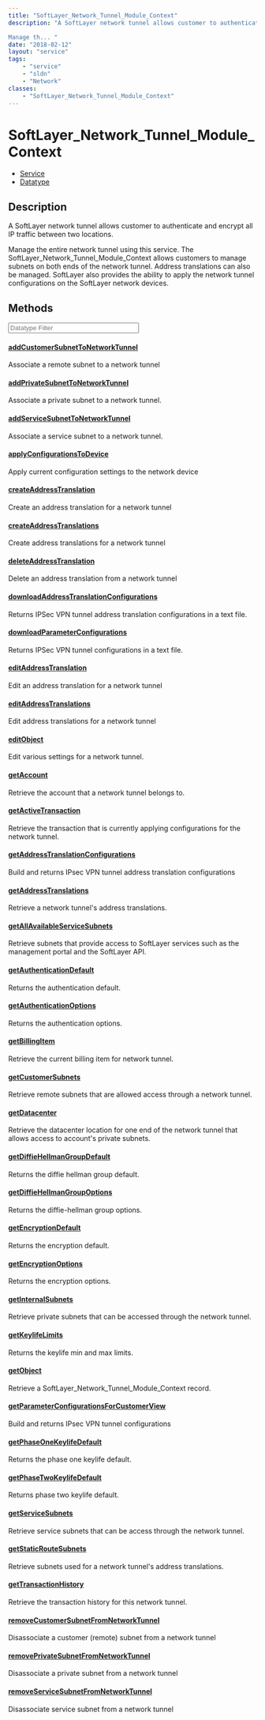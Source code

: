 ```yaml
---
title: "SoftLayer_Network_Tunnel_Module_Context"
description: "A SoftLayer network tunnel allows customer to authenticate and encrypt all IP traffic between two locations. 

Manage th... "
date: "2018-02-12"
layout: "service"
tags:
    - "service"
    - "sldn"
    - "Network"
classes:
    - "SoftLayer_Network_Tunnel_Module_Context"
---
```

# SoftLayer_Network_Tunnel_Module_Context
<div id='service-datatype'>
    <ul id='sldn-reference-tabs'>
    <li id='service'> <a href='/reference/services/SoftLayer_Network_Tunnel_Module_Context' >Service</a></li>    <li id='datatype'> <a href='/reference/datatypes/SoftLayer_Network_Tunnel_Module_Context' >Datatype</a></li>
    </ul>
</div>

## Description
A SoftLayer network tunnel allows customer to authenticate and encrypt all IP traffic between two locations. 

Manage the entire network tunnel using this service.  The SoftLayer_Network_Tunnel_Module_Context allows customers to manage subnets on both ends of the network tunnel.  Address translations can also be managed.  SoftLayer also provides the ability to apply the network tunnel configurations on the SoftLayer network devices. 



        
<div id="properties" class="content service-content">

## Methods

<div class="view-filters">
    <div class="clearfix">
        <div class="search-input-box">
            <input placeholder="Datatype Filter" onkeyup="titleSearch(inputId='edit-combine', divId='method-div', elementClass='method-row')" 
                type="text" id="edit-combine" value="" size="30" maxlength="128" class="form-text">
        </div>
    </div>
</div>

#### [addCustomerSubnetToNetworkTunnel](/reference/services/SoftLayer_Network_Tunnel_Module_Context/addCustomerSubnetToNetworkTunnel)
Associate a remote subnet to a network tunnel

#### [addPrivateSubnetToNetworkTunnel](/reference/services/SoftLayer_Network_Tunnel_Module_Context/addPrivateSubnetToNetworkTunnel)
Associate a private subnet to a network tunnel.

#### [addServiceSubnetToNetworkTunnel](/reference/services/SoftLayer_Network_Tunnel_Module_Context/addServiceSubnetToNetworkTunnel)
Associate a service subnet to a network tunnel.

#### [applyConfigurationsToDevice](/reference/services/SoftLayer_Network_Tunnel_Module_Context/applyConfigurationsToDevice)
Apply current configuration settings to the network device

#### [createAddressTranslation](/reference/services/SoftLayer_Network_Tunnel_Module_Context/createAddressTranslation)
Create an address translation for a network tunnel

#### [createAddressTranslations](/reference/services/SoftLayer_Network_Tunnel_Module_Context/createAddressTranslations)
Create address translations for a network tunnel

#### [deleteAddressTranslation](/reference/services/SoftLayer_Network_Tunnel_Module_Context/deleteAddressTranslation)
Delete an address translation from a network tunnel

#### [downloadAddressTranslationConfigurations](/reference/services/SoftLayer_Network_Tunnel_Module_Context/downloadAddressTranslationConfigurations)
Returns IPSec VPN tunnel address translation configurations in a text file.

#### [downloadParameterConfigurations](/reference/services/SoftLayer_Network_Tunnel_Module_Context/downloadParameterConfigurations)
Returns IPSec VPN tunnel configurations in a text file.

#### [editAddressTranslation](/reference/services/SoftLayer_Network_Tunnel_Module_Context/editAddressTranslation)
Edit an address translation for a network tunnel

#### [editAddressTranslations](/reference/services/SoftLayer_Network_Tunnel_Module_Context/editAddressTranslations)
Edit address translations for a network tunnel

#### [editObject](/reference/services/SoftLayer_Network_Tunnel_Module_Context/editObject)
Edit various settings for a network tunnel.

#### [getAccount](/reference/services/SoftLayer_Network_Tunnel_Module_Context/getAccount)
Retrieve the account that a network tunnel belongs to.

#### [getActiveTransaction](/reference/services/SoftLayer_Network_Tunnel_Module_Context/getActiveTransaction)
Retrieve the transaction that is currently applying configurations for the network tunnel.

#### [getAddressTranslationConfigurations](/reference/services/SoftLayer_Network_Tunnel_Module_Context/getAddressTranslationConfigurations)
Build and returns IPsec VPN  tunnel address translation configurations

#### [getAddressTranslations](/reference/services/SoftLayer_Network_Tunnel_Module_Context/getAddressTranslations)
Retrieve a network tunnel's address translations.

#### [getAllAvailableServiceSubnets](/reference/services/SoftLayer_Network_Tunnel_Module_Context/getAllAvailableServiceSubnets)
Retrieve subnets that provide access to SoftLayer services such as the management portal and the SoftLayer API.

#### [getAuthenticationDefault](/reference/services/SoftLayer_Network_Tunnel_Module_Context/getAuthenticationDefault)
Returns the authentication default.

#### [getAuthenticationOptions](/reference/services/SoftLayer_Network_Tunnel_Module_Context/getAuthenticationOptions)
Returns the authentication options.

#### [getBillingItem](/reference/services/SoftLayer_Network_Tunnel_Module_Context/getBillingItem)
Retrieve the current billing item for network tunnel.

#### [getCustomerSubnets](/reference/services/SoftLayer_Network_Tunnel_Module_Context/getCustomerSubnets)
Retrieve remote subnets that are allowed access through a network tunnel.

#### [getDatacenter](/reference/services/SoftLayer_Network_Tunnel_Module_Context/getDatacenter)
Retrieve the datacenter location for one end of the network tunnel that allows access to account's private subnets.

#### [getDiffieHellmanGroupDefault](/reference/services/SoftLayer_Network_Tunnel_Module_Context/getDiffieHellmanGroupDefault)
Returns the diffie hellman group default.

#### [getDiffieHellmanGroupOptions](/reference/services/SoftLayer_Network_Tunnel_Module_Context/getDiffieHellmanGroupOptions)
Returns the diffie-hellman group options.

#### [getEncryptionDefault](/reference/services/SoftLayer_Network_Tunnel_Module_Context/getEncryptionDefault)
Returns the encryption default.

#### [getEncryptionOptions](/reference/services/SoftLayer_Network_Tunnel_Module_Context/getEncryptionOptions)
Returns the encryption options.

#### [getInternalSubnets](/reference/services/SoftLayer_Network_Tunnel_Module_Context/getInternalSubnets)
Retrieve private subnets that can be accessed through the network tunnel.

#### [getKeylifeLimits](/reference/services/SoftLayer_Network_Tunnel_Module_Context/getKeylifeLimits)
Returns the keylife min and max limits.

#### [getObject](/reference/services/SoftLayer_Network_Tunnel_Module_Context/getObject)
Retrieve a SoftLayer_Network_Tunnel_Module_Context record.

#### [getParameterConfigurationsForCustomerView](/reference/services/SoftLayer_Network_Tunnel_Module_Context/getParameterConfigurationsForCustomerView)
Build and returns IPsec VPN tunnel configurations

#### [getPhaseOneKeylifeDefault](/reference/services/SoftLayer_Network_Tunnel_Module_Context/getPhaseOneKeylifeDefault)
Returns the phase one keylife default.

#### [getPhaseTwoKeylifeDefault](/reference/services/SoftLayer_Network_Tunnel_Module_Context/getPhaseTwoKeylifeDefault)
Returns phase two keylife default.

#### [getServiceSubnets](/reference/services/SoftLayer_Network_Tunnel_Module_Context/getServiceSubnets)
Retrieve service subnets that can be access through the network tunnel.

#### [getStaticRouteSubnets](/reference/services/SoftLayer_Network_Tunnel_Module_Context/getStaticRouteSubnets)
Retrieve subnets used for a network tunnel's address translations.

#### [getTransactionHistory](/reference/services/SoftLayer_Network_Tunnel_Module_Context/getTransactionHistory)
Retrieve the transaction history for this network tunnel.

#### [removeCustomerSubnetFromNetworkTunnel](/reference/services/SoftLayer_Network_Tunnel_Module_Context/removeCustomerSubnetFromNetworkTunnel)
Disassociate a customer (remote) subnet from a network tunnel

#### [removePrivateSubnetFromNetworkTunnel](/reference/services/SoftLayer_Network_Tunnel_Module_Context/removePrivateSubnetFromNetworkTunnel)
Disassociate a private subnet from a network tunnel

#### [removeServiceSubnetFromNetworkTunnel](/reference/services/SoftLayer_Network_Tunnel_Module_Context/removeServiceSubnetFromNetworkTunnel)
Disassociate service subnet from a network tunnel

</div>

